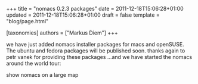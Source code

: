 +++
title = "nomacs 0.2.3 packages"
date = 2011-12-18T15:06:28+01:00
updated = 2011-12-18T15:06:28+01:00
draft = false
template = "blog/page.html"

[taxonomies]
authors = ["Markus Diem"]
+++

we have just added nomacs installer packages for macs and openSUSE.
The ubuntu and fedora packages will be published soon.
thanks again to petr vanek for providing these packages
…and we have started the nomacs around the world tour:

show nomacs on a large map
